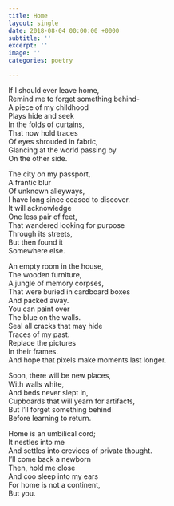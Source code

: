 ```yaml
---
title: Home
layout: single
date: 2018-08-04 00:00:00 +0000
subtitle: ''
excerpt: ''
image: ''
categories: poetry

---
```

If I should ever leave home,  
Remind me to forget something behind-  
A piece of my childhood  
Plays hide and seek   
In the folds of curtains,  
That now hold traces   
Of eyes shrouded in fabric,  
Glancing at the world passing by   
On the other side.  
  
The city on my passport,   
A frantic blur  
Of unknown alleyways,   
I have long since ceased to discover.   
It will acknowledge  
One less pair of feet,   
That wandered looking for purpose   
Through its streets,   
But then found it  
Somewhere else.   
  
An empty room in the house,   
The wooden furniture,  
A jungle of memory corpses,  
That were buried in cardboard boxes   
And packed away.  
You can paint over  
The blue on the walls.  
Seal all cracks that may hide   
Traces of my past.  
Replace the pictures   
In their frames.  
And hope that pixels make moments last longer.   
  
Soon, there will be new places,   
With walls white,   
And beds never slept in,   
Cupboards that will yearn for artifacts,   
But I’ll forget something behind  
Before learning to return.  
  
Home is an umbilical cord;   
It nestles into me   
And settles into crevices of private thought.  
I’ll come back a newborn  
Then, hold me close   
And coo sleep into my ears  
For home is not a continent,  
But you.